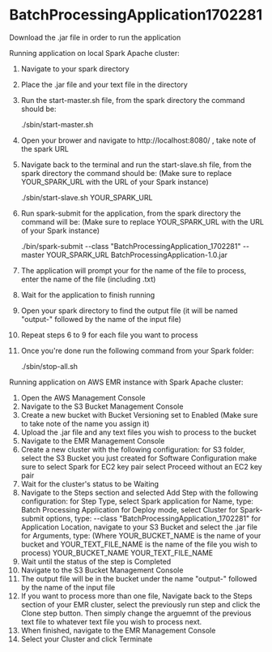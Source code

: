 # BatchProcessingApplication1702281

Download the .jar file in order to run the application

Running application on local Spark Apache cluster:

1. Navigate to your spark directory
2. Place the .jar file and your text file in the directory
3. Run the start-master.sh file, from the spark directory the command should be: 

      ./sbin/start-master.sh
      
4. Open your brower and navigate to http://localhost:8080/ , take note of the spark URL
5. Navigate back to the terminal and run the start-slave.sh file, from the spark directory the command should be: (Make sure to replace YOUR_SPARK_URL with the URL of your Spark instance)

      ./sbin/start-slave.sh YOUR_SPARK_URL 

6. Run spark-submit for the application, from the spark directory the command will be: (Make sure to replace YOUR_SPARK_URL with the URL of your Spark instance)

      ./bin/spark-submit --class "BatchProcessingApplication_1702281" --master YOUR_SPARK_URL BatchProcessingApplication-1.0.jar
  
7. The application will prompt your for the name of the file to process, enter the name of the file (including .txt)
8. Wait for the application to finish running
9. Open your spark directory to find the output file (it will be named "output-" followed by the name of the input file)
10. Repeat steps 6 to 9 for each file you want to process
11. Once you're done run the following command from your Spark folder:

      ./sbin/stop-all.sh

Running application on AWS EMR instance with Spark Apache cluster:

1. Open the AWS Management Console
2. Navigate to the S3 Bucket Management Console
3. Create a new bucket with Bucket Versioning set to Enabled (Make sure to take note of the name you assign it)
4. Upload the .jar file and any text files you wish to process to the bucket
5. Navigate to the EMR Management Console
6. Create a new cluster with the following configuration:
	for S3 folder, select the S3 Bucket you just created
	for Software Configuration make sure to select Spark
	for EC2 key pair select Proceed without an EC2 key pair
7. Wait for the cluster's status to be Waiting
8. Navigate to the Steps section and selected Add Step with the following configuration:
	for Step Type, select Spark application
	for Name, type: 
		Batch Processing Application
	for Deploy mode, select Cluster
	for Spark-submit options, type:
		--class "BatchProcessingApplication_1702281"
	for Application Location, navigate to your S3 Bucket and select the .jar file
	for Arguments, type: (Where YOUR_BUCKET_NAME is the name of your bucket and YOUR_TEXT_FILE_NAME is the name of the file you wish to process)
		YOUR_BUCKET_NAME YOUR_TEXT_FILE_NAME
9. Wait until the status of the step is Completed
10. Navigate to the S3 Bucket Management Console
11. The output file will be in the bucket under the name "output-" followed by the name of the input file
12. If you want to process more than one file, Navigate back to the Steps section of your EMR cluster, select the previously run step and click the Clone step button. Then simply change the arguemnt of the previous text file to whatever text file you wish to process next. 
13. When finished, navigate to the EMR Management Console
14. Select your Cluster and click Terminate
